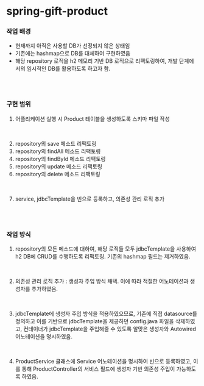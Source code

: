 # spring-gift-product

### 작업 배경

- 현재까지 아직은 사용할 DB가 선정되지 않은 상태임
- 기존에는 hashmap으로 DB를 대체하여 구현하였음
- 해당 repository 로직을 h2 메모리 기반 DB 로직으로 리팩토링하여, 개발 단계에서의 임시적인 DB를 활용하도록 하고자 함.

<br/>
<br/>

### 구현 범위

1. 어플리케이션 실행 시 Product 테이블을 생성하도록 스키마 파일 작성

<br/>

2. repository의 save 메소드 리팩토링
3. repository의 findAll 메소드 리팩토링
4. repository의 findById 메소드 리팩토링
5. repository의 update 메소드 리팩토링
6. repository의 delete 메소드 리팩토링

<br/>

7. service, jdbcTemplate을 빈으로 등록하고, 의존성 관리 로직 추가

<br/>
<br/>

### 작업 방식

1. repository의 모든 메소드에 대하여, 해당 로직들 모두 jdbcTemplate을 사용하여 h2 DB에 CRUD를 수행하도록 리팩토링. 기존의 hashmap 필드는 제거하였음.

<br/>

2. 의존성 관리 로직 추가 : 생성자 주입 방식 채택. 이에 따라 적절한 어노테이션과 생성자를 추가하였음.

<br/>

3. jdbcTemplate에 생성자 주입 방식을 적용하였으므로, 기존에 직접 datasource를 정의하고 이를 기반으로 jdbcTemplate을 제공하던 config.java 파일을 삭제하였고, 컨테이너가 jdbcTemplate을 주입해줄 수 있도록 알맞은 생성자와 Autowired 어노테이션을 명시하였음.

<br/>

4. ProductService 클래스에 Service 어노테이션을 명시하여 빈으로 등록하였고, 이를 통해 ProductController의 서비스 필드에 생성자 기반 의존성 주입이 가능하도록 하였음.